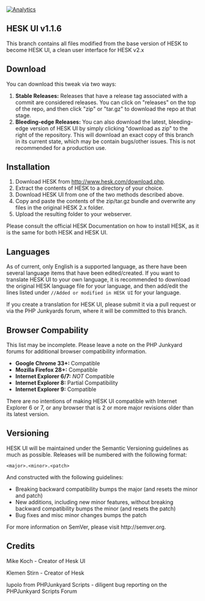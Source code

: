 [![Analytics](https://ga-beacon.appspot.com/UA-49251479-1/hesk/README)](https://github.com/mkoch227/Hesk)

<h2>HESK UI v1.1.6</h2>

This branch contains all files modified from the base version of HESK to become HESK UI, a clean user interface for HESK v2.x

<h2>Download</h2>

You can download this tweak via two ways:

<ol>
<li><strong>Stable Releases:</strong> Releases that have a release tag associated with a commit are considered releases.  You can click on "releases" on the top of the repo, and then click "zip" or "tar.gz" to download the repo at that stage.</li>
<li><strong>Bleeding-edge Releases:</strong> You can also download the latest, bleeding-edge version of HESK UI by simply clicking "download as zip" to the right of the repository.  This will download an exact copy of this branch in its current state, which may be contain bugs/other issues.  This is not recommended for a production use.</li>
</ol>

<h2>Installation</h2>

<ol>
<li>Download HESK from <a href="http://www.hesk.com/download.php" target="_blank">http://www.hesk.com/download.php</a>.</li>
<li>Extract the contents of HESK to a directory of your choice.</li>
<li>Download HESK UI from one of the two methods described above.</li>
<li>Copy and paste the contents of the zip/tar.gz bundle and overwrite any files in the original HESK 2.x folder.</li>
<li>Upload the resulting folder to your webserver.</li>
</ol>
<p>Please consult the official HESK Documentation on how to install HESK, as it is the same for both HESK and HESK UI.</p>

<h2>Languages</h2>
<p>As of current, only English is a supported language, as there have been several language items that have been edited/created. If you want to translate HESK UI to your own language, it is recommended to download the original HESK language file for your language, and then add/edit the lines listed under <code>//Added or modified in HESK UI</code> for your language.</p>
<p>If you create a translation for HESK UI, please submit it via a pull request or via the PHP Junkyards forum, where it will be committed to this branch.</p>

<h2>Browser Compability</h2>
<p>This list may be incomplete. Please leave a note on the PHP Junkyard forums for additional browser compatibility information.
<ul>
<li><strong>Google Chrome 33+: </strong> Compatible</li>
<li><strong>Mozilla Firefox 28+:</strong> Compatible</li>
<li><strong>Internet Explorer 6/7:</strong> <em>NOT</em> Compatible</li>
<li><strong>Internet Explorer 8:</strong> Partial Compatibility</li>
<li><strong>Internet Explorer 9:</strong> Compatible</li>
</ul>
<p>There are no intentions of making HESK UI compatible with Internet Explorer 6 or 7, or any browser that is 2 or more major revisions older than its latest version.</p>

<h2>Versioning</h2>
<p>HESK UI will be maintained under the Semantic Versioning guidelines as much as possible. Releases will be numbered with the following format:</p>

<code>&lt;major&gt;.&lt;minor&gt;.&lt;patch&gt;</code>

<p>And constructed with the following guidelines:</p>

<ul>
<li>Breaking backward compatibility bumps the major (and resets the minor and patch)</li>
<li>New additions, including new minor features, without breaking backward compatibility bumps the minor (and resets the patch)</li>
<li>Bug fixes and misc minor changes bumps the patch</li>
</ul>

<p>For more information on SemVer, please visit http://semver.org.</p>

<h2>Credits</h2>
<p>Mike Koch - Creator of Hesk UI</p>
<p>Klemen Stirn - Creator of Hesk</p>
<p>lupolo from PHPJunkyard Scripts - diligent bug reporting on the PHPJunkyard Scripts Forum</p>

